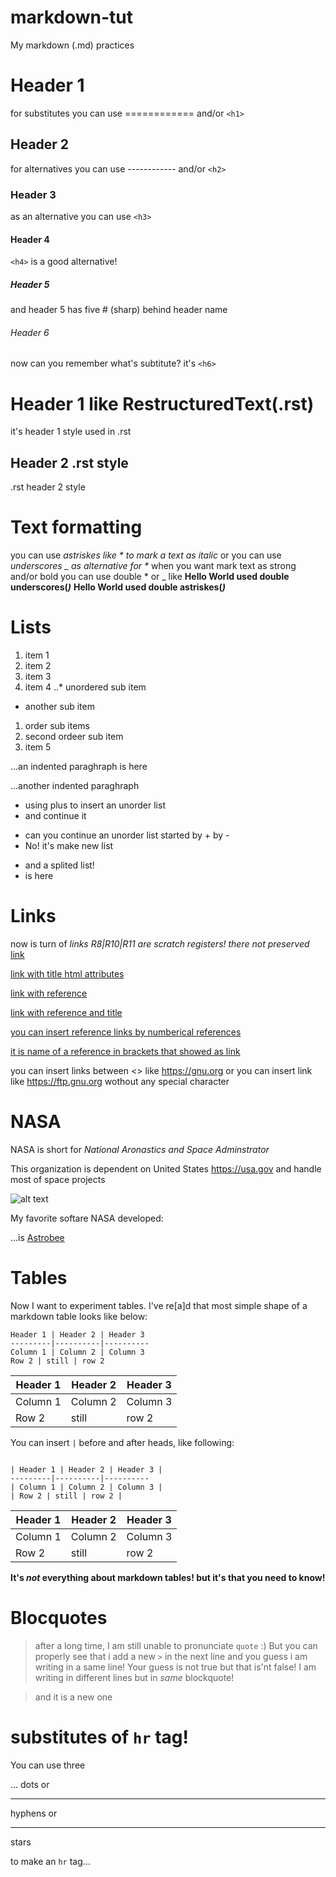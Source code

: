 # markdown-tut
My markdown (.md) practices

# Header 1
for substitutes you can use ============ and/or `<h1>`
  
## Header 2
for alternatives you can use ------------ and/or `<h2>`

### Header 3
as an alternative you can use `<h3>`

#### Header 4
`<h4>` is a good alternative!

##### Header 5
and header 5 has five # (sharp) behind header name

###### Header 6
now can you remember what's subtitute? it's `<h6>`

Header 1 like RestructuredText(.rst)
====================================
it's header 1 style used in .rst

Header 2 .rst style
--------------------
.rst header 2 style

Text formatting
================

you can use *astriskes like * to mark a text as italic* or you can use _underscores _ as alternative for *_
when you want mark text as strong and/or bold you can use double * or _ like
__Hello World used double underscores(_)___
**Hello World used double astriskes(*)***

# Lists
1. item 1
2. item 2
3. item 3
4. item 4
..* unordered sub item
  + another sub item
  1. order sub items
  2. second ordeer sub item
5. item 5

...an indented paraghraph is here

...another indented paraghraph

+ using plus to insert an unorder list
+ and continue it
- can you continue an unorder list started by + by -
- No! it's make new list

* and a splited list!
* is here

# Links
now is turn of _links_ 
*R8|R10|R11 are scratch registers! there not preserved*
[link](https://google.com)

[link with title html attributes](https://google.com "google.com popularest search engine in the earth")

[link with reference][an-example-link]

[an-example-link]: https://google.com

[link with reference and title][linkref]

[linkref]: https://youtube.com "YouTube"
[you can insert reference links by numberical references][1]

[1]: https://github.com "Source code hosting"

[it is name of a reference in brackets that showed as link]

[it is name of a reference in brackets that showed as link]: https://dictionary.cambridge.org "Cambridge dictionary"

you can insert links between <> like <https://gnu.org> or you can insert link like https://ftp.gnu.org wothout any special character


NASA
=====

NASA is short for _National Aronastics and Space Adminstrator_

This organization is dependent on United States <https://usa.gov> and handle most of space projects 

![alt text](https://www.nasa.gov/sites/default/files/images/nasaLogo-570x450.png)

My favorite softare NASA developed:

...is [Astrobee][na]


# Tables
Now I want to experiment tables.
I've re[a]d that most simple shape of a markdown table looks like below:

```
Header 1 | Header 2 | Header 3
---------|----------|----------
Column 1 | Column 2 | Column 3
Row 2 | still | row 2
```

Header 1 | Header 2 | Header 3
---------|----------|----------
Column 1 | Column 2 | Column 3
Row 2 | still | row 2

You can insert `|` before and after heads, like following:
```

| Header 1 | Header 2 | Header 3 |
---------|----------|----------
| Column 1 | Column 2 | Column 3 |
| Row 2 | still | row 2 |
```
| Header 1 | Header 2 | Header 3 |
---------|----------|----------
| Column 1 | Column 2 | Column 3 |
| Row 2 | still | row 2 |

__It's _not_ everything about markdown tables! but it's that you need to know!__

# Blocquotes
> after a long time, I am still unable to pronunciate `quote` :)
> But you can properly see that i add a new `>` in the next line
> and you guess i am writing in a same line!
> Your guess is not true but that is'nt false!
> I am writing in different lines but in *same* blockquote!

> and it is a new one

# substitutes of `hr` tag!
You can use three

...
dots or

---
hyphens or

***
stars

to make an `hr` tag...


[na]: https://github.com/nasa/astrobee "NASA Astrobee"
